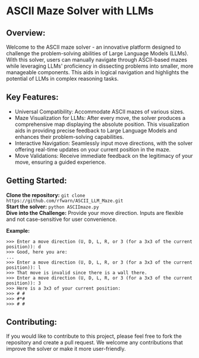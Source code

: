# ASCII Maze Solver with LLMs

## Overview:

Welcome to the ASCII maze solver - an innovative platform designed to challenge the problem-solving abilities of Large Language Models (LLMs). With this solver, users can manually navigate through ASCII-based mazes while leveraging LLMs' proficiency in dissecting problems into smaller, more manageable components. This aids in logical navigation and highlights the potential of LLMs in complex reasoning tasks.

## Key Features:

- Universal Compatibility: Accommodate ASCII mazes of various sizes.
- Maze Visualization for LLMs: After every move, the solver produces a comprehensive map displaying the absolute position. This visualization aids in providing precise feedback to Large Language Models and enhances their problem-solving capabilities.
- Interactive Navigation: Seamlessly input move directions, with the solver offering real-time updates on your current position in the maze.
- Move Validations: Receive immediate feedback on the legitimacy of your move, ensuring a guided experience.

## Getting Started:

**Clone the repository:**
`git clone https://github.com/rfwarn/ASCII_LLM_Maze.git`<br>
**Start the solver:** `python ASCIImaze.py`<br>
**Dive into the Challenge:** Provide your move direction. Inputs are flexible and not case-sensitive for user convenience.

**Example:**

```
>>> Enter a move direction (U, D, L, R, or 3 (for a 3x3 of the current position)): d
>>> Good, here you are:
...
>>> Enter a move direction (U, D, L, R, or 3 (for a 3x3 of the current position)): l
>>> That move is invalid since there is a wall there.
>>> Enter a move direction (U, D, L, R, or 3 (for a 3x3 of the current position)): 3
>>> Here is a 3x3 of your current position:
>>> # #
>>> #*#
>>> # #
```

## Contributing:

If you would like to contribute to this project, please feel free to fork the repository and create a pull request. We welcome any contributions that improve the solver or make it more user-friendly.

